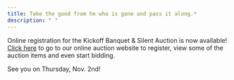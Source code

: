 ```yaml
---
title: Take the good from he who is gone and pass it along.* 
description: " " 
---
```


Online registration for the Kickoff Banquet & Silent Auction is now 
available! [Click here](http://coachsauer.gesture.com) to go to our online
auction website to register, view some of the auction items and even start
bidding.

See you on Thursday, Nov. 2nd!